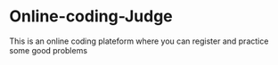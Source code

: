 # Online-coding-Judge
This is an online coding plateform where you can register and practice some good problems
